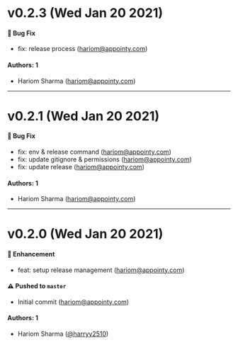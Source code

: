 # v0.2.3 (Wed Jan 20 2021)

#### 🐛 Bug Fix

-   fix: release process (hariom@appointy.com)

#### Authors: 1

-   Hariom Sharma (hariom@appointy.com)

---

# v0.2.1 (Wed Jan 20 2021)

#### 🐛 Bug Fix

-   fix: env & release command (hariom@appointy.com)
-   fix: update gitignore & permissions (hariom@appointy.com)
-   fix: update release (hariom@appointy.com)

#### Authors: 1

-   Hariom Sharma (hariom@appointy.com)

---

# v0.2.0 (Wed Jan 20 2021)

#### 🚀 Enhancement

-   feat: setup release management (hariom@appointy.com)

#### ⚠️ Pushed to `master`

-   Initial commit (hariom@appointy.com)

#### Authors: 1

-   Hariom Sharma ([@harryy2510](https://github.com/harryy2510))
